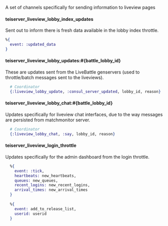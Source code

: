 A set of channels specifically for sending information to liveview pages

#### teiserver_liveview_lobby_index_updates
Sent out to inform there is fresh data available in the lobby index throttle.

```elixir
%{
  event: :updated_data
}
```

#### teiserver_liveview_lobby_updates:#{battle_lobby_id}
These are updates sent from the LiveBattle genservers (used to throttle/batch messages sent to the liveviews).
```elixir
  # Coordinator
  {:liveview_lobby_update, :consul_server_updated, lobby_id, reason}
```

#### teiserver_liveview_lobby_chat:#{battle_lobby_id}
Updates specifically for liveview chat interfaces, due to the way messages are persisted from matchmonitor server.
```elixir
  # Coordinator
  {:liveview_lobby_chat, :say, lobby_id, reason}
```

#### teiserver_liveview_login_throttle
Updates specifically for the admin dashboard from the login throttle.
```elixir
  %{
    event: :tick,
    heartbeats: new_heartbeats,
    queues: new_queues,
    recent_logins: new_recent_logins,
    arrival_times: new_arrival_times
  }
  
  %{
    event: add_to_release_list,
    userid: userid
  }
```
